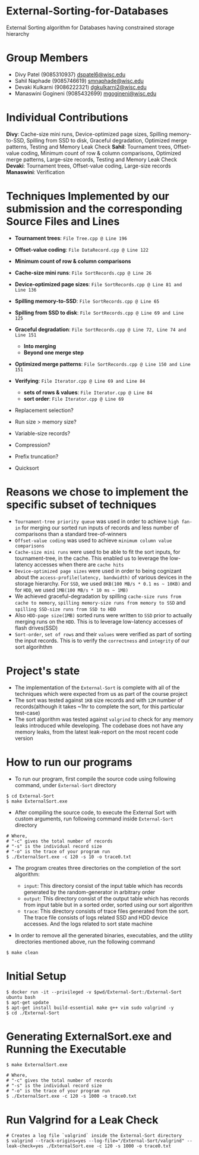 # External-Sorting-for-Databases
External Sorting algorithm for Databases having constrained storage hierarchy

# Group Members
- Divy Patel (9085310937) dspatel6@wisc.edu
- Sahil Naphade (9085746619) smnaphade@wisc.edu
- Devaki Kulkarni (9086222321) dgkulkarni2@wisc.edu
- Manaswini Gogineni (9085432699) mgogineni@wisc.edu 

# Individual Contributions
__Divy__: Cache-size mini runs, Device-optimized page sizes, Spilling memory-to-SSD, Spilling from SSD to disk, Graceful degradation, Optimized merge patterns, Testing and Memory Leak Check
__Sahil__: Tournament trees, Offset-value coding, Minimum count of row & column comparisons, Optimized merge patterns, Large-size records, Testing and Memory Leak Check
__Devaki__: Tournament trees, Offset-value coding, Large-size records
__Manaswini__: Verification

# Techniques Implemented by our submission and the corresponding Source Files and Lines

- **Tournament trees**: `File Tree.cpp @ Line 196`
- **Offset-value coding**: `File DataRecord.cpp @ Line 122`
- **Minimum count of row & column comparisons**
- **Cache-size mini runs**: `File SortRecords.cpp @ Line 26`
- **Device-optimized page sizes**: `File SortRecords.cpp @ Line 81 and Line 136`
- **Spilling memory-to-SSD**: `File SortRecords.cpp @ Line 65`
- **Spilling from SSD to disk**: `File SortRecords.cpp @ Line 69 and Line 125`
- **Graceful degradation**: `File SortRecords.cpp @ Line 72, Line 74 and Line 151`
  - **Into merging** 
  - **Beyond one merge step**
- **Optimized merge patterns**: `File SortRecords.cpp @ Line 150 and Line 151`
- **Verifying**: `File Iterator.cpp @ Line 69 and Line 84`
  - **sets of rows & values**: `File Iterator.cpp @ Line 84`
  - **sort order**: `File Iterator.cpp @ Line 69`

- Replacement selection?
- Run size > memory size?
- Variable-size records?
- Compression?
- Prefix truncation?
- Quicksort


# Reasons we chose to implement the specific subset of techniques
- `Tournament-tree priority queue` was used in order to achieve `high fan-in` for merging our sorted run inputs of records and less number of comparisons than a standard tree-of-winners
- `Offset-value coding` was used to achieve `minimum column value comparisons`
- `Cache-size mini runs` were used to be able to fit the sort inputs, for tournament-tree, in the cache. This enabled us to leverage the low-latency accesses when there are `cache hits`
- `Device-optimized page sizes` were used in order to being cognizant about the `access-profile(latency, bandwidth)` of various devices in the storage hierarchy. For `SSD`, we used `8KB(100 MB/s * 0.1 ms ~ 10KB)` and for `HDD`, we used `1MB(100 MB/s * 10 ms ~ 1MB)`
- We achieved graceful-degradation by spilling `cache-size runs from cache to memory`, `spilling memory-size runs from memory to SSD` and `spilling SSD-size runs from SSD to HDD`
- Also `HDD-page size(1MB)` sorted runs were written to `SSD` prior to actually merging runs on the `HDD`. This is to leverage low-latency accesses of flash drives(SSD)
- `Sort-order`, `set of rows` and their `values` were verified as part of sorting the input records. This is to verify the `correctness` and `integrity` of our sort algorihthm


# Project's state
- The implementation of the `External-Sort` is complete with all of the techniques which were expected from us as part of the course project
- The sort was tested against `1KB` size records and with `12M` number of records(although it takes ~1hr to complete the sort, for this particular test-case)
- The sort algorithm was tested against `valgrind` to check for any memory leaks introduced while developing. The codebase does not have any memory leaks, from the latest leak-report on the most recent code version

# How to run our programs
- To run our program, first compile the source code using following command, under `External-Sort` directory
```
$ cd External-Sort
$ make ExternalSort.exe
```
- After compiling the source code, to execute the External Sort with custom arguments, run following command inside `External-Sort` directory
```
# Where,
# "-c" gives the total number of records
# "-s" is the individual record size
# "-o" is the trace of your program run
$ ./ExternalSort.exe -c 120 -s 10 -o trace0.txt
```

- The program creates three directories on the completion of the sort algorithm:
  - `input`: This directory consist of the input table which has records generated by the random-generator in arbitrary order
  - `output`: This directory consist of the output table which has records from input table but in a sorted order, sorted using our sort algorithm
  - `trace`: This directory consists of trace files generated from the sort. The trace file consists of logs related SSD and HDD device accesses. And the logs related to sort state machine

- In order to remove all the generated binaries, executables, and the utility directories mentioned above, run the following command
```
$ make clean
```

# Initial Setup
```
$ docker run -it --privileged -v $pwd/External-Sort:/External-Sort ubuntu bash
$ apt-get update
$ apt-get install build-essential make g++ vim sudo valgrind -y
$ cd ./External-Sort
```

# Generating ExternalSort.exe and Running the Executable
```
$ make ExternalSort.exe

# Where,
# "-c" gives the total number of records
# "-s" is the individual record size
# "-o" is the trace of your program run
$ ./ExternalSort.exe -c 120 -s 1000 -o trace0.txt
```

# Run Valgrind for a Leak Check
```
# Creates a log file `valgrind` inside the External-Sort directory
$ valgrind --track-origins=yes --log-file="/External-Sort/valgrind" --leak-check=yes ./ExternalSort.exe -c 120 -s 1000 -o trace0.txt
```
